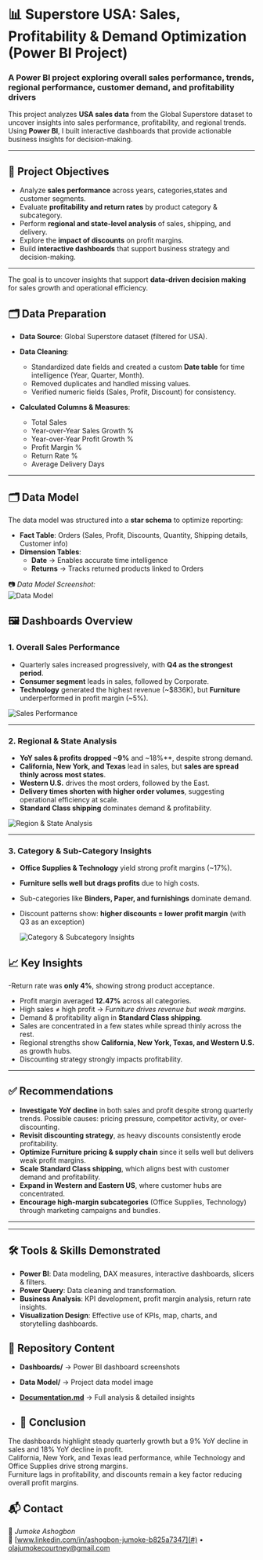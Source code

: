 # 📊 Superstore USA: Sales, Profitability & Demand Optimization (Power BI Project)  
### A Power BI project exploring overall sales performance, trends, regional performance, customer demand, and profitability drivers  

This project analyzes **USA sales data** from the Global Superstore dataset to uncover insights into sales performance, profitability, and regional trends. Using **Power BI**, I built interactive dashboards that provide actionable business insights for decision-making.  

---

## 🚀 Project Objectives  

- Analyze **sales performance** across years, categories,states and customer segments.  
- Evaluate **profitability and return rates** by product category & subcategory.  
- Perform **regional and state-level analysis** of sales, shipping, and delivery.  
- Explore the **impact of discounts** on profit margins.  
- Build **interactive dashboards** that support business strategy and decision-making.  

---
The goal is to uncover insights that support **data-driven decision making** for sales growth and operational efficiency. 

## 🗂 Data Preparation  
- **Data Source**: Global Superstore dataset (filtered for USA).  
- **Data Cleaning**:  
  - Standardized date fields and created a custom **Date table** for time intelligence (Year, Quarter, Month).  
  - Removed duplicates and handled missing values.  
  - Verified numeric fields (Sales, Profit, Discount) for consistency.  

- **Calculated Columns & Measures**:
  - Total Sales 
  - Year-over-Year Sales Growth %  
  - Year-over-Year Profit Growth %  
  - Profit Margin %  
  - Return Rate %  
  - Average Delivery Days  

---

## 🗂 Data Model  
The data model was structured into a **star schema** to optimize reporting:  

- **Fact Table**: Orders (Sales, Profit, Discounts, Quantity, Shipping details, Customer info)  
- **Dimension Tables**:  
  - **Date** → Enables accurate time intelligence  
  - **Returns** → Tracks returned products linked to Orders

📷 *Data Model Screenshot:*  
![Data Model](Superstore_powerbi_project/Doc/data_model.png) 


## 🖼️ Dashboards Overview  

### 1. **Overall Sales Performance**  
- Quarterly sales increased progressively, with **Q4 as the strongest period**.  
- **Consumer segment** leads in sales, followed by Corporate.  
- **Technology** generated the highest revenue (~$836K), but **Furniture** underperformed in profit margin (~5%).  

![Sales Performance](Superstore_powerbi_project/dashboards/Sales_Performance_Dashboard.png)  


---

### 2. **Regional & State Analysis**  
- **YoY sales & profits dropped ~9%** and ~18%**, despite strong demand.
- **California, New York, and Texas** lead in sales, but **sales are spread thinly across most states**.  
- **Western U.S.** drives the most orders, followed by the East.  
- **Delivery times shorten with higher order volumes**, suggesting operational efficiency at scale.  
- **Standard Class shipping** dominates demand & profitability.  

![Region & State Analysis](Superstore_powerbi_project/dashboards/Region_State_Analysis_Dashboard.png)  


---

### 3. **Category & Sub-Category Insights**  
- **Office Supplies & Technology** yield strong profit margins (~17%).  
- **Furniture sells well but drags profits** due to high costs.  
- Sub-categories like **Binders, Paper, and furnishings** dominate demand.  
- Discount patterns show: **higher discounts = lower profit margin** (with Q3 as an exception)

  ![Category & Subcategory Insights](Superstore_powerbi_project/dashboards/Category_analysis.png)





## 📈 Key Insights 
-Return rate was **only 4%**, showing strong product acceptance.  
- Profit margin averaged **12.47%** across all categories.
- High sales ≠ high profit → *Furniture drives revenue but weak margins*.  
- Demand & profitability align in **Standard Class shipping**.  
- Sales are concentrated in a few states while spread thinly across the rest.  
- Regional strengths show **California, New York, Texas, and Western U.S.** as growth hubs.  
- Discounting strategy strongly impacts profitability.  

---

## ✅ Recommendations  

- **Investigate YoY decline** in both sales and profit despite strong quarterly trends. Possible causes: pricing pressure, competitor activity, or over-discounting.  
- **Revisit discounting strategy**, as heavy discounts consistently erode profitability.  
- **Optimize Furniture pricing & supply chain** since it sells well but delivers weak profit margins.  
- **Scale Standard Class shipping**, which aligns best with customer demand and profitability.  
- **Expand in Western and Eastern US**, where customer hubs are concentrated.  
- **Encourage high-margin subcategories** (Office Supplies, Technology) through marketing campaigns and bundles.  

---
---

## 🛠 Tools & Skills Demonstrated  

- **Power BI**: Data modeling, DAX measures, interactive dashboards, slicers & filters.  
- **Power Query**: Data cleaning and transformation.  
- **Business Analysis**: KPI development, profit margin analysis, return rate insights.  
- **Visualization Design**: Effective use of KPIs, map, charts, and storytelling dashboards.  


## 📂 Repository Content  
- **Dashboards/** → Power BI dashboard screenshots  
- **Data Model/** → Project data model image  
- **[Documentation.md](./Documentation.md)** → Full analysis & detailed insights

- ## 🏁 Conclusion  
The dashboards highlight steady quarterly growth but a 9% YoY decline in sales and 18% YoY decline in profit.  
California, New York, and Texas lead performance, while Technology and Office Supplies drive strong margins.  
Furniture lags in profitability, and discounts remain a key factor reducing overall profit margins. 

## 📬 Contact  
👤 *Jumoke Ashogbon*  
🔗 [www.linkedin.com/in/ashogbon-jumoke-b825a7347](#)  • [olajumokecourtney@gmail.com
](#)  
  



